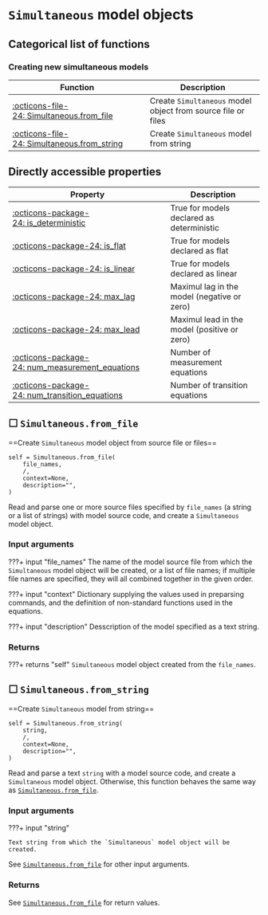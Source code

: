 
`Simultaneous` model objects
==============================
    


Categorical list of functions
-------------------------------

### Creating new simultaneous models ###

Function | Description
----------|------------
[:octicons-file-24:&nbsp;Simultaneous.from_file](#simultaneousfrom_file) | Create `Simultaneous` model object from source file or files
[:octicons-file-24:&nbsp;Simultaneous.from_string](#simultaneousfrom_string) | Create `Simultaneous` model from string





Directly accessible properties
------------------------------

Property | Description
----------|------------
[:octicons-package-24:&nbsp;is_deterministic](#is_deterministic) | True for models declared as deterministic
[:octicons-package-24:&nbsp;is_flat](#is_flat) | True for models declared as flat
[:octicons-package-24:&nbsp;is_linear](#is_linear) | True for models declared as linear
[:octicons-package-24:&nbsp;max_lag](#max_lag) | Maximul lag in the model (negative or zero)
[:octicons-package-24:&nbsp;max_lead](#max_lead) | Maximul lead in the model (positive or zero)
[:octicons-package-24:&nbsp;num_measurement_equations](#num_measurement_equations) | Number of measurement equations
[:octicons-package-24:&nbsp;num_transition_equations](#num_transition_equations) | Number of transition equations



☐ `Simultaneous.from_file`
----------------------------

==Create `Simultaneous` model object from source file or files==

```
self = Simultaneous.from_file(
    file_names,
    /,
    context=None,
    description="",
)
```

Read and parse one or more source files specified by `file_names` (a string
or a list of strings) with model source code, and create a `Simultaneous`
model object.


### Input arguments ###


???+ input "file_names"
    The name of the model source file from which the `Simultaneous` model object
    will be created, or a list of file names; if multiple file names are
    specified, they will all combined together in the given order.

???+ input "context"
    Dictionary supplying the values used in preparsing commands, and the
    definition of non-standard functions used in the equations.

???+ input "description"
    Desscription of the model specified as a text string.


### Returns ###


???+ returns "self"
`Simultaneous` model object created from the `file_names`.
        



☐ `Simultaneous.from_string`
------------------------------

==Create `Simultaneous` model from string==

```
self = Simultaneous.from_string(
    string,
    /,
    context=None,
    description="",
)
```

Read and parse a text `string` with a model source code, and create a
`Simultaneous` model object. Otherwise, this function behaves the same way as
[`Simultaneous.from_file`](#simultaneousfrom_file).


### Input arguments ###


???+ input "string"

    Text string from which the `Simultaneous` model object will be created.

See [`Simultaneous.from_file`](#simultaneousfrom_file) for other input arguments.


### Returns ###

See [`Simultaneous.from_file`](simultaneousfrom_file) for return values.
        